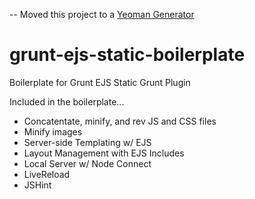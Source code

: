 
-- Moved this project to a [Yeoman Generator](https://github.com/shaekuronen/generator-ejs-static)

grunt-ejs-static-boilerplate
============================

Boilerplate for Grunt EJS Static Grunt Plugin

Included in the boilerplate...
- Concatentate, minify, and rev JS and CSS files
- Minify images
- Server-side Templating w/ EJS
- Layout Management with EJS Includes
- Local Server w/ Node Connect
- LiveReload
- JSHint
